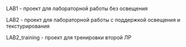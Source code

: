 LAB1 - проект для лабораторной работы без освещения

LAB2 - проект для лабораторной работы с поддержкой освещения и текстурирования

LAB2_training - проект для тренировки второй ЛР
